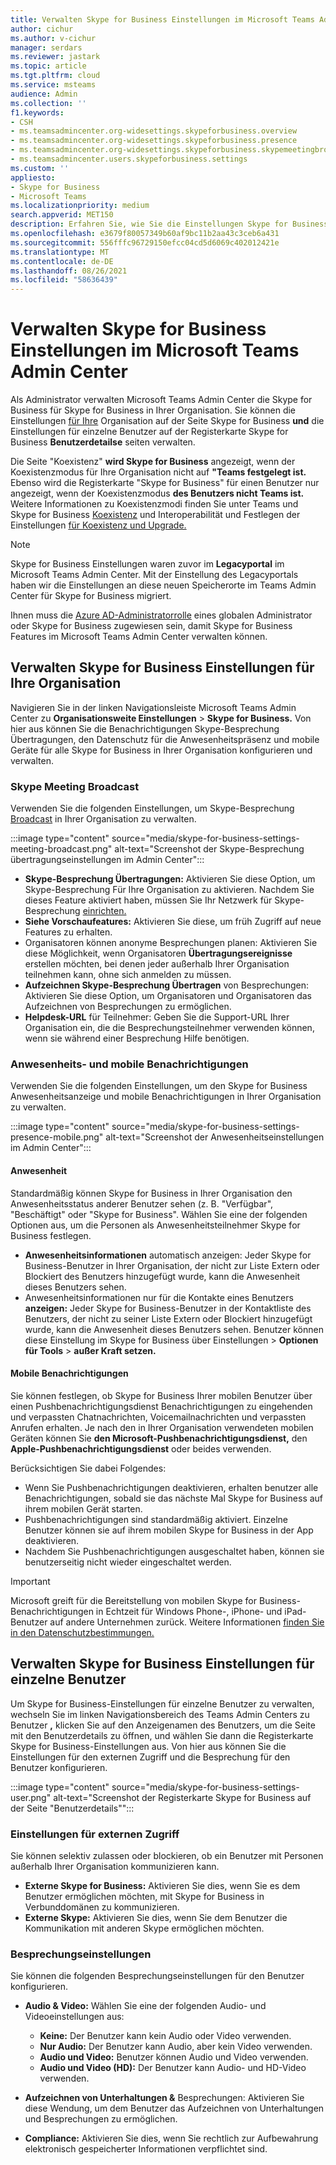 ```yaml
---
title: Verwalten Skype for Business Einstellungen im Microsoft Teams Admin Center
author: cichur
ms.author: v-cichur
manager: serdars
ms.reviewer: jastark
ms.topic: article
ms.tgt.pltfrm: cloud
ms.service: msteams
audience: Admin
ms.collection: ''
f1.keywords:
- CSH
- ms.teamsadmincenter.org-widesettings.skypeforbusiness.overview
- ms.teamsadmincenter.org-widesettings.skypeforbusiness.presence
- ms.teamsadmincenter.org-widesettings.skypeforbusiness.skypemeetingbroadcast
- ms.teamsadmincenter.users.skypeforbusiness.settings
ms.custom: ''
appliesto:
- Skype for Business
- Microsoft Teams
ms.localizationpriority: medium
search.appverid: MET150
description: Erfahren Sie, wie Sie die Einstellungen Skype for Business Features im Microsoft Teams Admin Center verwalten.
ms.openlocfilehash: e3679f80057349b60af9bc11b2aa43c3ceb6a431
ms.sourcegitcommit: 556fffc96729150efcc04cd5d6069c402012421e
ms.translationtype: MT
ms.contentlocale: de-DE
ms.lasthandoff: 08/26/2021
ms.locfileid: "58636439"
---
```

# <a name="manage-skype-for-business-settings-in-the-microsoft-teams-admin-center"></a>Verwalten Skype for Business Einstellungen im Microsoft Teams Admin Center

<!-- Bookmark used by Context Sensitive Help (CSH). Do not delete. -->
<a name="sfb-settings"> </a>
<!-- Do not remove the bookmark link above. -->

Als Administrator verwalten Microsoft Teams Admin Center die Skype for Business für Skype for Business in Ihrer Organisation. Sie können die Einstellungen [für Ihre](#manage-skype-for-business-settings-for-your-organization) Organisation auf [](#manage-skype-for-business-settings-for-individual-users) der Seite Skype for Business **und** die Einstellungen für einzelne Benutzer auf der Registerkarte Skype for Business **Benutzerdetailse** seiten verwalten.

Die Seite "Koexistenz" **wird Skype for Business** angezeigt, wenn der Koexistenzmodus für Ihre Organisation nicht auf **"Teams festgelegt ist.** Ebenso wird die Registerkarte "Skype for Business" für einen Benutzer nur angezeigt, wenn der Koexistenzmodus **des Benutzers nicht Teams ist.**  Weitere Informationen zu Koexistenzmodi finden Sie unter Teams und Skype for Business [Koexistenz](teams-and-skypeforbusiness-coexistence-and-interoperability.md) und Interoperabilität und Festlegen der Einstellungen [für Koexistenz und Upgrade.](setting-your-coexistence-and-upgrade-settings.md)

> [!NOTE]
> Skype for Business Einstellungen waren zuvor im **Legacyportal** im Microsoft Teams Admin Center. Mit der Einstellung des Legacyportals haben wir die Einstellungen an diese neuen Speicherorte im Teams Admin Center für Skype for Business migriert.

Ihnen muss die [Azure AD-Administratorrolle](/azure/active-directory/roles/permissions-reference) eines globalen Administrator oder Skype for Business zugewiesen sein, damit Skype for Business Features im Microsoft Teams Admin Center verwalten können.

## <a name="manage-skype-for-business-settings-for-your-organization"></a>Verwalten Skype for Business Einstellungen für Ihre Organisation

Navigieren Sie in der linken Navigationsleiste Microsoft Teams Admin Center zu **Organisationsweite Einstellungen**  >  **Skype for Business.** Von hier aus können Sie die Benachrichtigungen Skype-Besprechung Übertragungen, den Datenschutz für die Anwesenheitspräsenz und mobile Geräte für alle Skype for Business in Ihrer Organisation konfigurieren und verwalten.

### <a name="skype-meeting-broadcast"></a>Skype Meeting Broadcast

<!-- Bookmark used by Context Sensitive Help (CSH). Do not delete. -->
<a name="sfb-org-wide-broadcast"> </a>
<!-- Do not remove the bookmark link above. -->

Verwenden Sie die folgenden Einstellungen, um Skype-Besprechung [Broadcast](https://support.microsoft.com/office/what-is-a-skype-meeting-broadcast-c472c76b-21f1-4e4b-ab58-329a6c33757d) in Ihrer Organisation zu verwalten.

:::image type="content" source="media/skype-for-business-settings-meeting-broadcast.png" alt-text="Screenshot der Skype-Besprechung übertragungseinstellungen im Admin Center":::

- **Skype-Besprechung Übertragungen:** Aktivieren Sie diese Option, um Skype-Besprechung Für Ihre Organisation zu aktivieren. Nachdem Sie dieses Feature aktiviert haben, müssen Sie Ihr Netzwerk für Skype-Besprechung [einrichten.](/skypeforbusiness/set-up-your-network-for-skype-meeting-broadcast/set-up-your-network-for-skype-meeting-broadcast)
- **Siehe Vorschaufeatures:** Aktivieren Sie diese, um früh Zugriff auf neue Features zu erhalten.
- Organisatoren können anonyme Besprechungen planen: Aktivieren Sie diese Möglichkeit, wenn Organisatoren **Übertragungsereignisse** erstellen möchten, bei denen jeder außerhalb Ihrer Organisation teilnehmen kann, ohne sich anmelden zu müssen. 
- **Aufzeichnen Skype-Besprechung Übertragen** von Besprechungen: Aktivieren Sie diese Option, um Organisatoren und Organisatoren das Aufzeichnen von Besprechungen zu ermöglichen.  
- **Helpdesk-URL** für Teilnehmer: Geben Sie die Support-URL Ihrer Organisation ein, die die Besprechungsteilnehmer verwenden können, wenn sie während einer Besprechung Hilfe benötigen.

### <a name="presence-and-mobile-notifications"></a>Anwesenheits- und mobile Benachrichtigungen

<!-- Bookmark used by Context Sensitive Help (CSH). Do not delete. -->
<a name="sfb-org-wide-presence-mobile"> </a>
<!-- Do not remove the bookmark link above. -->


Verwenden Sie die folgenden Einstellungen, um den Skype for Business Anwesenheitsanzeige und mobile Benachrichtigungen in Ihrer Organisation zu verwalten.

:::image type="content" source="media/skype-for-business-settings-presence-mobile.png" alt-text="Screenshot der Anwesenheitseinstellungen im Admin Center":::

#### <a name="presence"></a>Anwesenheit

Standardmäßig können Skype for Business in Ihrer Organisation den Anwesenheitsstatus anderer Benutzer sehen (z. B. "Verfügbar", "Beschäftigt" oder "Skype for Business". Wählen Sie eine der folgenden Optionen aus, um die Personen als Anwesenheitsteilnehmer Skype for Business festlegen.

- **Anwesenheitsinformationen** automatisch anzeigen: Jeder Skype for Business-Benutzer in Ihrer Organisation, der nicht  zur  Liste Extern oder Blockiert des Benutzers hinzugefügt wurde, kann die Anwesenheit dieses Benutzers sehen.
- Anwesenheitsinformationen nur für die Kontakte eines Benutzers **anzeigen:** Jeder Skype for Business-Benutzer in der Kontaktliste  des  Benutzers, der nicht zu seiner Liste Extern oder Blockiert hinzugefügt wurde, kann die Anwesenheit dieses Benutzers sehen. Benutzer können diese Einstellung im Skype for Business über Einstellungen  >  **Optionen für Tools**  >  **außer Kraft setzen.**

#### <a name="mobile-notifications"></a>Mobile Benachrichtigungen

Sie können festlegen, ob Skype for Business Ihrer mobilen Benutzer über einen Pushbenachrichtigungsdienst Benachrichtigungen zu eingehenden und verpassten Chatnachrichten, Voicemailnachrichten und verpassten Anrufen erhalten. Je nach den in Ihrer Organisation verwendeten mobilen Geräten können Sie **den Microsoft-Pushbenachrichtigungsdienst,** den **Apple-Pushbenachrichtigungsdienst** oder beides verwenden.

Berücksichtigen Sie dabei Folgendes:

- Wenn Sie Pushbenachrichtigungen deaktivieren, erhalten benutzer alle Benachrichtigungen, sobald sie das nächste Mal Skype for Business auf ihrem mobilen Gerät starten.
- Pushbenachrichtigungen sind standardmäßig aktiviert. Einzelne Benutzer können sie auf ihrem mobilen Skype for Business in der App deaktivieren.
- Nachdem Sie Pushbenachrichtigungen ausgeschaltet haben, können sie benutzerseitig nicht wieder eingeschaltet werden. 

> [!IMPORTANT]
> Microsoft greift für die Bereitstellung von mobilen Skype for Business-Benachrichtigungen in Echtzeit für Windows Phone-, iPhone- und iPad-Benutzer auf andere Unternehmen zurück. Weitere Informationen [finden Sie in den Datenschutzbestimmungen.](https://go.microsoft.com/fwlink/p/?linkid=247732)

## <a name="manage-skype-for-business-settings-for-individual-users"></a>Verwalten Skype for Business Einstellungen für einzelne Benutzer

<!-- Bookmark used by Context Sensitive Help (CSH). Do not delete. -->
<a name="sfb-user-settings"> </a>
<!-- Do not remove the bookmark link above. -->

Um Skype for Business-Einstellungen für einzelne Benutzer zu verwalten, wechseln Sie im linken Navigationsbereich des Teams Admin Centers zu Benutzer **,** klicken Sie  auf den Anzeigenamen des Benutzers, um die Seite mit den Benutzerdetails zu öffnen, und wählen Sie dann die Registerkarte Skype for Business-Einstellungen aus. Von hier aus können Sie die Einstellungen für den externen Zugriff und die Besprechung für den Benutzer konfigurieren.

:::image type="content" source="media/skype-for-business-settings-user.png" alt-text="Screenshot der Registerkarte Skype for Business auf der Seite "Benutzerdetails"":::

### <a name="external-access-settings"></a>Einstellungen für externen Zugriff

Sie können selektiv zulassen oder blockieren, ob ein Benutzer mit Personen außerhalb Ihrer Organisation kommunizieren kann.

- **Externe Skype for Business:** Aktivieren Sie dies, wenn Sie es dem Benutzer ermöglichen möchten, mit Skype for Business in Verbunddomänen zu kommunizieren.
- **Externe Skype:** Aktivieren Sie dies, wenn Sie dem Benutzer die Kommunikation mit anderen Skype ermöglichen möchten. 

### <a name="meeting-settings"></a>Besprechungseinstellungen

Sie können die folgenden Besprechungseinstellungen für den Benutzer konfigurieren.

- **Audio & Video:** Wählen Sie eine der folgenden Audio- und Videoeinstellungen aus:

    - **Keine:** Der Benutzer kann kein Audio oder Video verwenden.
    - **Nur Audio:** Der Benutzer kann Audio, aber kein Video verwenden.
    - **Audio und Video:** Benutzer können Audio und Video verwenden.
    - **Audio und Video (HD):** Der Benutzer kann Audio- und HD-Video verwenden.
    
- **Aufzeichnen von Unterhaltungen &** Besprechungen: Aktivieren Sie diese Wendung, um dem Benutzer das Aufzeichnen von Unterhaltungen und Besprechungen zu ermöglichen.
- **Compliance:** Aktivieren Sie dies, wenn Sie rechtlich zur Aufbewahrung elektronisch gespeicherter Informationen verpflichtet sind.